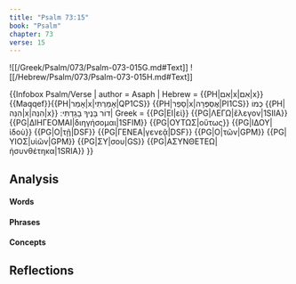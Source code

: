 ```yaml
---
title: "Psalm 73:15"
book: "Psalm"
chapter: 73
verse: 15
---
```

![[/Greek/Psalm/073/Psalm-073-015G.md#Text]]
![[/Hebrew/Psalm/073/Psalm-073-015H.md#Text]]

{{Infobox Psalm/Verse |
  author = Asaph |
  Hebrew = {{PH|אִם|x|אִם|x}}{{Maqqef}}{{PH|אָמַר|x|אָמַרְתִּי|QP1CS}} {{PH|סָפַר|x|אֲסַפְּרָה|PI1CS}}
כְמוֹ
{{PH|הִנֵּה|x|הִנֵּה|x}}
דוֹר
בָּנֶיךָ
בָגָדְתִּי
׃|
  Greek = {{PG|ΕΙ|εἰ}} {{PG|ΛΕΓΩ|ἔλεγον|1SIIA}} {{PG|ΔΙΗΓΕΟΜΑΙ|διηγήσομαι|1SFIM}} {{PG|ΟΥΤΩΣ|οὕτως}} {{PG|ΙΔΟΥ|ἰδοὺ}} {{PG|Ο|τῇ|DSF}} {{PG|ΓΕΝΕΑ|γενεᾷ|DSF}} {{PG|Ο|τῶν|GPM}} {{PG|ΥΙΟΣ|υἱῶν|GPM}} {{PG|ΣΥ|σου|GS}} {{PG|ΑΣΥΝΘΕΤΕΩ|ἠσυνθέτηκα|1SRIA}}
}}

## Analysis

#### Words

#### Phrases

#### Concepts

## Reflections
